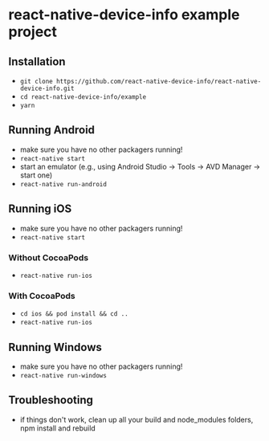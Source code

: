 # react-native-device-info example project

## Installation

* `git clone https://github.com/react-native-device-info/react-native-device-info.git`
* `cd react-native-device-info/example`
* `yarn`


## Running Android

* make sure you have no other packagers running!
* `react-native start`
* start an emulator (e.g., using Android Studio -> Tools -> AVD Manager -> start one)
* `react-native run-android`

## Running iOS

* make sure you have no other packagers running!
* `react-native start`

### Without CocoaPods

* `react-native run-ios`

### With CocoaPods

* `cd ios && pod install && cd ..`
* `react-native run-ios`

## Running Windows

* make sure you have no other packagers running!
* `react-native run-windows`

## Troubleshooting

* if things don't work, clean up all your build and node_modules folders, npm install and rebuild
